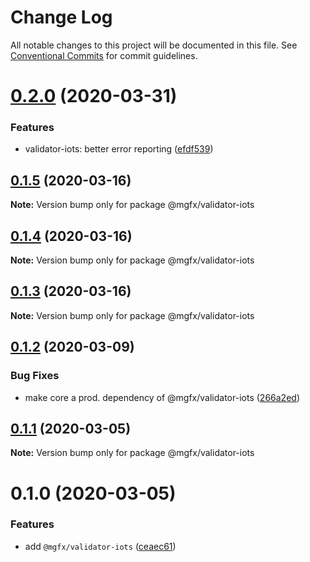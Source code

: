# Change Log

All notable changes to this project will be documented in this file.
See [Conventional Commits](https://conventionalcommits.org) for commit guidelines.

# [0.2.0](https://github.com/ai-labs-team/mgFx/compare/@mgfx/validator-iots@0.1.5...@mgfx/validator-iots@0.2.0) (2020-03-31)


### Features

* validator-iots: better error reporting ([efdf539](https://github.com/ai-labs-team/mgFx/commit/efdf539))





## [0.1.5](https://github.com/ai-labs-team/mgFx/compare/@mgfx/validator-iots@0.1.4...@mgfx/validator-iots@0.1.5) (2020-03-16)

**Note:** Version bump only for package @mgfx/validator-iots





## [0.1.4](https://github.com/ai-labs-team/mgFx/compare/@mgfx/validator-iots@0.1.3...@mgfx/validator-iots@0.1.4) (2020-03-16)

**Note:** Version bump only for package @mgfx/validator-iots





## [0.1.3](https://github.com/ai-labs-team/mgFx/compare/@mgfx/validator-iots@0.1.2...@mgfx/validator-iots@0.1.3) (2020-03-16)

**Note:** Version bump only for package @mgfx/validator-iots





## [0.1.2](https://github.com/ai-labs-team/mgFx/compare/@mgfx/validator-iots@0.1.1...@mgfx/validator-iots@0.1.2) (2020-03-09)


### Bug Fixes

* make core a prod. dependency of @mgfx/validator-iots ([266a2ed](https://github.com/ai-labs-team/mgFx/commit/266a2ed))





## [0.1.1](https://github.com/ai-labs-team/mgFx/compare/@mgfx/validator-iots@0.1.0...@mgfx/validator-iots@0.1.1) (2020-03-05)

**Note:** Version bump only for package @mgfx/validator-iots





# 0.1.0 (2020-03-05)


### Features

* add `@mgfx/validator-iots` ([ceaec61](https://github.com/ai-labs-team/mgFx/commit/ceaec61))
